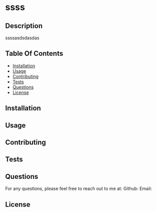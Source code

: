 
  # ssss

  ## Description
  
  ssssasdsdasdas

  ## Table Of Contents
  * [Installation](#installation)
  * [Usage](#usage)
  * [Contributing](#contributing)
  * [Tests](#tests)
  * [Questions](#questions)
  * [License](#license)

  ## Installation



  ## Usage



  ## Contributing



  ## Tests


  ## Questions
  For any questions, please feel free to reach out to me at:
  Github:
  Email:


  ## License

